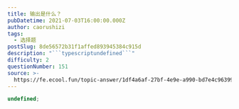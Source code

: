 ```yaml
---
title: 输出是什么？
pubDatetime: 2021-07-03T16:00:00.000Z
author: caorushizi
tags:
  - 选择题
postSlug: 8de56572b31f1affed893945384c915d
description: "```typescriptundefined```"
difficulty: 2
questionNumber: 151
source: >-
  https://fe.ecool.fun/topic-answer/1df4a6af-27bf-4e9e-a990-bd7e4c96399a?orderBy=updateTime&order=desc&tagId=32
---
```


```typescript
undefined;
```
